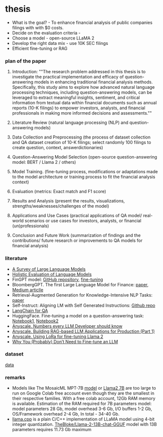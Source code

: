 # thesis
* What is the goal? - To enhance financial analysis of public companies filings with with $0 costs. 
* Decide on the evaluation criteria -
* Choose a model - open-source LLaMA 2
* Develop the right data mix - use 10K SEC filings
* Efficient fine-tuning or RAG


### plan of the paper
1. Introduction: ""The research problem addressed in this thesis is to investigate the practical implementation and efficacy of question-answering models in enhancing traditional financial analysis methods. Specifically, this study aims to explore how advanced natural language processing techniques, including question-answering models, can be leveraged to extract meaningful insights, sentiment, and critical information from textual data within financial documents such as annual reports (10-K filings) to empower investors, analysts, and financial professionals in making more informed decisions and assessments.""

2. Literature Review (natural language processing (NLP) and question-answering models) 

3. Data Collection and Preprocessing (the process of dataset collection and QA dataset creation of 10-K filings; select randomly 100 filings to create question, context, answerdictionaries)

4. Question-Answering Model Selection (open-source question-answering model: BERT / Llama 2 / others)

5. Model Training. (fine-tuning process, modifications or adaptations made to the model architecture or training process to fit the financial analysis context)

6. Evaluation (metrics: Exact match and F1 score)

7. Results and Analysis (present the results, visualizations, strengths/weaknesses/challenges of the model)

8. Applications and Use Cases (practical applications of QA model/ real-world scenarios or use cases for investors, analysts, or financial (un)professionals)

9. Conclusion and Future Work (summarization of findings and the contributions/ future research or improvements to QA models for financial analysis)


### literature
* [A Survey of Large Language Models](https://arxiv.org/abs/2303.18223)
* [Holistic Evaluation of Language Models](https://arxiv.org/abs/2211.09110)
* FinGPT model: [GitHub repository](https://github.com/AI4Finance-Foundation/FinGPT), [fine-tuning](https://byfintech.medium.com/beginners-guide-to-fingpt-training-with-lora-chatglm2-6b-9eb5ace7fe99)
* BloombergGPT. The first Large Language Model for Finance: [paper](https://arxiv.org/pdf/2303.17564.pdf), [Medium articlle](https://medium.com/codex/bloomberggpt-the-first-large-language-model-for-finance-61cc92075075)
* Retrieval-Augmented Generation for Knowledge-Intensive NLP Tasks: [paper](https://arxiv.org/pdf/2005.11401.pdf)
* Self-Instruct: Aligning LM with Self Generated Instructions: [Github repo](https://github.com/yizhongw/self-instruct)
* [LangChain for QA](https://medium.com/@onkarmishra/using-langchain-for-question-answering-on-own-data-3af0a82789ed)
* HuggingFace. Fine-tuning a model on a question-answering task: [Notebook1](https://github.com/huggingface/notebooks/blob/main/examples/question_answering.ipynb), [Notebook2](https://github.com/huggingface/notebooks/blob/main/examples/question_answering.ipynb)
* [Anyscale. Numbers every LLM Developer should know](https://www.anyscale.com/blog/num-every-llm-developer-should-know)
* [Anyscale. Building RAG-based LLM Applications for Production (Part 1)](https://www.anyscale.com/blog/a-comprehensive-guide-for-building-rag-based-llm-applications-part-1)
* [Anyscale. Using LoRa for fine-tuning Llama 2](https://www.anyscale.com/blog/fine-tuning-llms-lora-or-full-parameter-an-in-depth-analysis-with-llama-2?ref=hackernoon.com)
* [Why You (Probably) Don’t Need to Fine-tune an LLM](https://www.tidepool.so/2023/08/17/why-you-probably-dont-need-to-fine-tune-an-llm/?ref=hackernoon.com)


### dataset
[data](data)

### remarks
* Models like The MosaicML MPT-7B [model](https://www.mosaicml.com/blog/mpt-7b) or [Llama2 7B](https://ai.meta.com/llama/) are too large to run on Google Colab free account even though they are the smallest in their respective families. With a free colab account, 12Gb RAM memory is available. Estimation of the RAM required for 7B parameters model: model parameters 28 Gb, model overhead 3-6 Gb, I/O buffers 1-2 Gb, OS/Framework overhead 2-4 Gb, In total - 34-40 Gb.
* [llama.cpp](https://github.com/ggerganov/llama.cpp) is a plain C/C++ implementation of LLaMA model using 4-bit integer quantization. [TheBloke/Llama-2-13B-chat-GGUF](https://huggingface.co/TheBloke/Llama-2-13B-chat-GGUF) model with 13B parameters requires 11.73 Gb maximum
